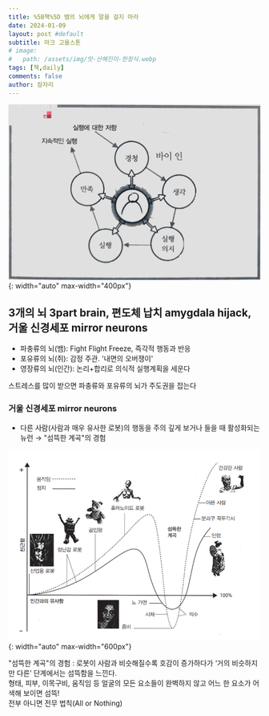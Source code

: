 ```yaml
---
title: %5B책%5D 뱀의 뇌에게 말을 걸지 마라
date: 2024-01-09
layout: post #default
subtitle: 마크 고울스톤
# image:
#   path: /assets/img/맛-산해진미-한정식.webp
tags: [책,daily]
comments: false
author: 잠자리
---
```


![설득 사이클](/assets/img/설득-사이클.png){: width="auto" max-width="400px"}

## 3개의 뇌 3part brain, 편도체 납치 amygdala hijack, 거울 신경세포 mirror neurons
* 파충류의 뇌(뱀): Fight Flight Freeze, 즉각적 행동과 반응
* 포유류의 뇌(쥐): 감정 주관. '내면의 오버쟁이'
* 영장류의 뇌(인간): 논리+합리로 의식적 실행계획을 세운다

스트레스를 많이 받으면 파충류와 포유류의 뇌가 주도권을 잡는다

### 거울 신경세포 mirror neurons
* 다른 사람(사람과 매우 유사한 로봇)의 행동을 주의 깊게 보거나 들을 때 활성화되는 뉴런 &rarr; "섬뜩한 계곡"의 경험

![섬뜩한 계곡](/assets/img/섬뜩한-계곡-곡선.png){: width="auto" max-width="600px"}

"섬뜩한 계곡"의 경험
: 로봇이 사람과 비슷해질수록 호감이 증가하다가 ‘거의 비슷하지만 다른’ 단계에서는 섬뜩함을 느낀다.  
형태, 피부, 이목구비, 움직임 등 얼굴의 모든 요소들이 완벽하지 않고 어느 한 요소가 어색해 보이면 섬뜩!  
전부 아니면 전무 법칙(All or Nothing)